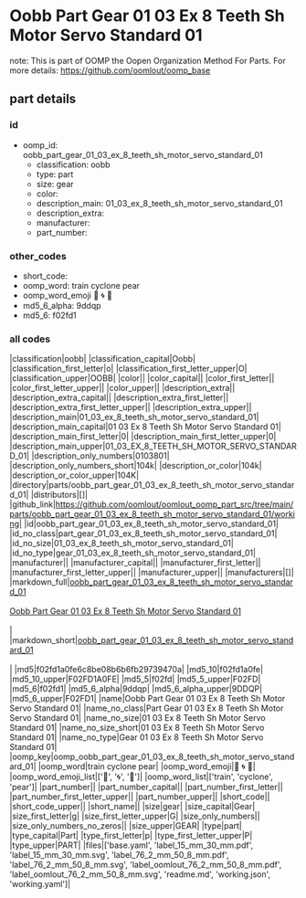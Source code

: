 # Oobb Part Gear 01 03 Ex 8 Teeth Sh Motor Servo Standard 01  

note: This is part of OOMP the Oopen Organization Method For Parts. For more details: https://github.com/oomlout/oomp_base

##  part details





### id
* oomp_id: oobb_part_gear_01_03_ex_8_teeth_sh_motor_servo_standard_01
  * classification: oobb
  * type: part
  * size: gear
  * color: 
  * description_main: 01_03_ex_8_teeth_sh_motor_servo_standard_01
  * description_extra: 
  * manufacturer: 
  * part_number: 

### other_codes
* short_code: 
* oomp_word: train cyclone pear
* oomp_word_emoji :train: :cyclone: :pear:
* md5_6_alpha: 9ddqp
* md5_6: f02fd1

### all codes 
|classification|oobb|
|classification_capital|Oobb|
|classification_first_letter|o|
|classification_first_letter_upper|O|
|classification_upper|OOBB|
|color||
|color_capital||
|color_first_letter||
|color_first_letter_upper||
|color_upper||
|description_extra||
|description_extra_capital||
|description_extra_first_letter||
|description_extra_first_letter_upper||
|description_extra_upper||
|description_main|01_03_ex_8_teeth_sh_motor_servo_standard_01|
|description_main_capital|01 03 Ex 8 Teeth Sh Motor Servo Standard 01|
|description_main_first_letter|0|
|description_main_first_letter_upper|0|
|description_main_upper|01_03_EX_8_TEETH_SH_MOTOR_SERVO_STANDARD_01|
|description_only_numbers|0103801|
|description_only_numbers_short|104k|
|description_or_color|104k|
|description_or_color_upper|104K|
|directory|parts/oobb_part_gear_01_03_ex_8_teeth_sh_motor_servo_standard_01|
|distributors|[]|
|github_link|https://github.com/oomlout/oomlout_oomp_part_src/tree/main/parts/oobb_part_gear_01_03_ex_8_teeth_sh_motor_servo_standard_01/working|
|id|oobb_part_gear_01_03_ex_8_teeth_sh_motor_servo_standard_01|
|id_no_class|part_gear_01_03_ex_8_teeth_sh_motor_servo_standard_01|
|id_no_size|01_03_ex_8_teeth_sh_motor_servo_standard_01|
|id_no_type|gear_01_03_ex_8_teeth_sh_motor_servo_standard_01|
|manufacturer||
|manufacturer_capital||
|manufacturer_first_letter||
|manufacturer_first_letter_upper||
|manufacturer_upper||
|manufacturers|[]|
|markdown_full|[oobb_part_gear_01_03_ex_8_teeth_sh_motor_servo_standard_01](https://github.com/oomlout/oomlout_oomp_part_src/tree/main/parts/oobb_part_gear_01_03_ex_8_teeth_sh_motor_servo_standard_01/working)<br>[](https://github.com/oomlout/oomlout_oomp_part_src/tree/main/parts/oobb_part_gear_01_03_ex_8_teeth_sh_motor_servo_standard_01/working)<br>[Oobb Part Gear 01 03 Ex 8 Teeth Sh Motor Servo Standard 01](https://github.com/oomlout/oomlout_oomp_part_src/tree/main/parts/oobb_part_gear_01_03_ex_8_teeth_sh_motor_servo_standard_01/working)<br><br>|
|markdown_short|[oobb_part_gear_01_03_ex_8_teeth_sh_motor_servo_standard_01](https://github.com/oomlout/oomlout_oomp_part_src/tree/main/parts/oobb_part_gear_01_03_ex_8_teeth_sh_motor_servo_standard_01/working)<br><br>|
|md5|f02fd1a0fe6c8be08b6b6fb29739470a|
|md5_10|f02fd1a0fe|
|md5_10_upper|F02FD1A0FE|
|md5_5|f02fd|
|md5_5_upper|F02FD|
|md5_6|f02fd1|
|md5_6_alpha|9ddqp|
|md5_6_alpha_upper|9DDQP|
|md5_6_upper|F02FD1|
|name|Oobb Part Gear 01 03 Ex 8 Teeth Sh Motor Servo Standard 01|
|name_no_class|Part Gear 01 03 Ex 8 Teeth Sh Motor Servo Standard 01|
|name_no_size|01 03 Ex 8 Teeth Sh Motor Servo Standard 01|
|name_no_size_short|01 03 Ex 8 Teeth Sh Motor Servo Standard 01|
|name_no_type|Gear 01 03 Ex 8 Teeth Sh Motor Servo Standard 01|
|oomp_key|oomp_oobb_part_gear_01_03_ex_8_teeth_sh_motor_servo_standard_01|
|oomp_word|train cyclone pear|
|oomp_word_emoji|:train: :cyclone: :pear:|
|oomp_word_emoji_list|[':train:', ':cyclone:', ':pear:']|
|oomp_word_list|['train', 'cyclone', 'pear']|
|part_number||
|part_number_capital||
|part_number_first_letter||
|part_number_first_letter_upper||
|part_number_upper||
|short_code||
|short_code_upper||
|short_name||
|size|gear|
|size_capital|Gear|
|size_first_letter|g|
|size_first_letter_upper|G|
|size_only_numbers||
|size_only_numbers_no_zeros||
|size_upper|GEAR|
|type|part|
|type_capital|Part|
|type_first_letter|p|
|type_first_letter_upper|P|
|type_upper|PART|
|files|['base.yaml', 'label_15_mm_30_mm.pdf', 'label_15_mm_30_mm.svg', 'label_76_2_mm_50_8_mm.pdf', 'label_76_2_mm_50_8_mm.svg', 'label_oomlout_76_2_mm_50_8_mm.pdf', 'label_oomlout_76_2_mm_50_8_mm.svg', 'readme.md', 'working.json', 'working.yaml']|
